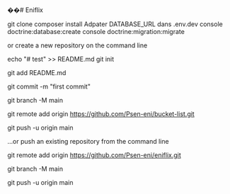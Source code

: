 ��#   E n i f l i x 
 

git clone
composer install
Adpater DATABASE_URL dans .env.dev
console doctrine:database:create
console doctrine:migration:migrate


or create a new repository on the command line

echo "# test" >> README.md
git init

git add README.md

git commit -m "first commit"

git branch -M main

git remote add origin https://github.com/Psen-eni/bucket-list.git

git push -u origin main

…or push an existing repository from the command line

git remote add origin https://github.com/Psen-eni/eniflix.git

git branch -M main

git push -u origin main
